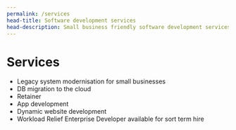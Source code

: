 ```yaml
---
permalink: /services
head-title: Software development services
head-description: Small business friendly software development services (and some enterprise level stuff as well).
---
```


# Services

- Legacy system modernisation for small businesses
- DB migration to the cloud
- Retainer 
- App development
- Dynamic website development
- Workload Relief Enterprise Developer available for sort term hire
